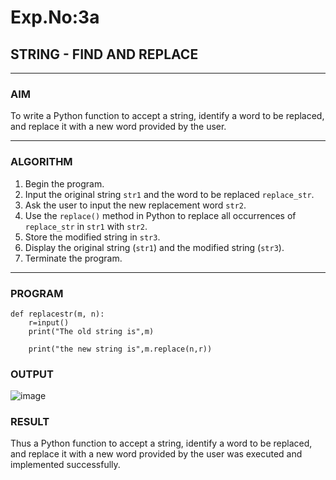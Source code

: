 # Exp.No:3a
## STRING - FIND AND REPLACE

---

### AIM  
To write a Python function to accept a string, identify a word to be replaced, and replace it with a new word provided by the user.

---

### ALGORITHM

1. Begin the program.  
2. Input the original string `str1` and the word to be replaced `replace_str`.  
3. Ask the user to input the new replacement word `str2`.  
4. Use the `replace()` method in Python to replace all occurrences of `replace_str` in `str1` with `str2`.  
5. Store the modified string in `str3`.  
6. Display the original string (`str1`) and the modified string (`str3`).  
7. Terminate the program.

---

### PROGRAM

```
def replacestr(m, n):
    r=input()
    print("The old string is",m)
    
    print("the new string is",m.replace(n,r))
```

### OUTPUT
![image](https://github.com/user-attachments/assets/193d31f7-4f59-46a9-aa75-bb4240a339a6)

### RESULT
Thus a Python function to accept a string, identify a word to be replaced, and replace it with a new word provided by the user was executed and implemented successfully.

